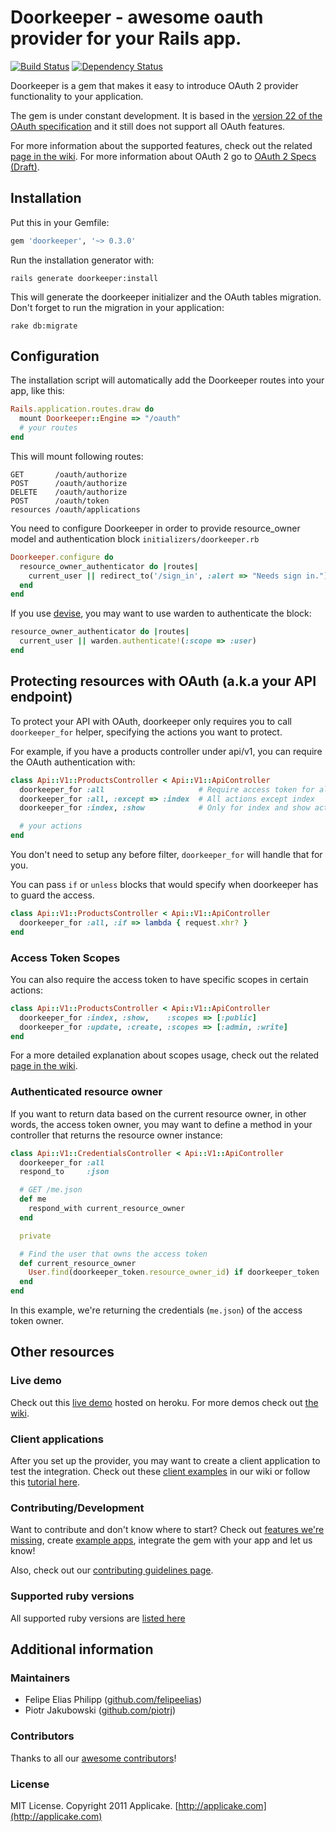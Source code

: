 # Doorkeeper - awesome oauth provider for your Rails app.

[![Build Status](https://secure.travis-ci.org/applicake/doorkeeper.png)](http://travis-ci.org/applicake/doorkeeper)
[![Dependency Status](https://gemnasium.com/applicake/doorkeeper.png)](https://gemnasium.com/applicake/doorkeeper)

Doorkeeper is a gem that makes it easy to introduce OAuth 2 provider functionality to your application.

The gem is under constant development. It is based in the [version 22 of the OAuth specification](http://tools.ietf.org/html/draft-ietf-oauth-v2-22) and it still does not support all OAuth features.

For more information about the supported features, check out the related [page in the wiki](https://github.com/applicake/doorkeeper/wiki/Supported-Features). For more information about OAuth 2 go to [OAuth 2 Specs (Draft)](http://tools.ietf.org/html/draft-ietf-oauth-v2-22).

## Installation

Put this in your Gemfile:

``` ruby
gem 'doorkeeper', '~> 0.3.0'
```

Run the installation generator with:

    rails generate doorkeeper:install

This will generate the doorkeeper initializer and the OAuth tables migration. Don't forget to run the migration in your application:

    rake db:migrate

## Configuration

The installation script will automatically add the Doorkeeper routes into your app, like this:

``` ruby
Rails.application.routes.draw do
  mount Doorkeeper::Engine => "/oauth"
  # your routes
end
```

This will mount following routes:

    GET       /oauth/authorize
    POST      /oauth/authorize
    DELETE    /oauth/authorize
    POST      /oauth/token
    resources /oauth/applications

You need to configure Doorkeeper in order to provide resource_owner model and authentication block `initializers/doorkeeper.rb`

``` ruby
Doorkeeper.configure do
  resource_owner_authenticator do |routes|
    current_user || redirect_to('/sign_in', :alert => "Needs sign in.") # returns nil if current_user is not logged in
  end
end
```

If you use [devise](https://github.com/plataformatec/devise), you may want to use warden to authenticate the block:

``` ruby
resource_owner_authenticator do |routes|
  current_user || warden.authenticate!(:scope => :user)
end
```

## Protecting resources with OAuth (a.k.a your API endpoint)

To protect your API with OAuth, doorkeeper only requires you to call `doorkeeper_for` helper, specifying the actions you want to protect.

For example, if you have a products controller under api/v1, you can require the OAuth authentication with:

``` ruby
class Api::V1::ProductsController < Api::V1::ApiController
  doorkeeper_for :all                     # Require access token for all actions
  doorkeeper_for :all, :except => :index  # All actions except index
  doorkeeper_for :index, :show            # Only for index and show action

  # your actions
end
```

You don't need to setup any before filter, `doorkeeper_for` will handle that for you.

You can pass `if` or `unless` blocks that would specify when doorkeeper has to guard the access.

``` ruby
class Api::V1::ProductsController < Api::V1::ApiController
  doorkeeper_for :all, :if => lambda { request.xhr? }
end
```

### Access Token Scopes

You can also require the access token to have specific scopes in certain actions:

```ruby
class Api::V1::ProductsController < Api::V1::ApiController
  doorkeeper_for :index, :show,    :scopes => [:public]
  doorkeeper_for :update, :create, :scopes => [:admin, :write]
end
```

For a more detailed explanation about scopes usage, check out the related [page in the wiki](https://github.com/applicake/doorkeeper/wiki/Using-Scopes).

### Authenticated resource owner

If you want to return data based on the current resource owner, in other words, the access token owner, you may want to define a method in your controller that returns the resource owner instance:

``` ruby
class Api::V1::CredentialsController < Api::V1::ApiController
  doorkeeper_for :all
  respond_to     :json

  # GET /me.json
  def me
    respond_with current_resource_owner
  end

  private

  # Find the user that owns the access token
  def current_resource_owner
    User.find(doorkeeper_token.resource_owner_id) if doorkeeper_token
  end
end
```

In this example, we're returning the credentials (`me.json`) of the access token owner.

## Other resources

### Live demo

Check out this [live demo](http://doorkeeper-provider.herokuapp.com) hosted on heroku. For more demos check out [the wiki](https://github.com/applicake/doorkeeper/wiki/Example-Applications).

### Client applications

After you set up the provider, you may want to create a client application to test the integration. Check out these [client examples](https://github.com/applicake/doorkeeper/wiki/Example-Applications) in our wiki or follow this [tutorial here](https://github.com/applicake/doorkeeper/wiki/Testing-your-provider-with-OAuth2-gem).

### Contributing/Development

Want to contribute and don't know where to start? Check out [features we're missing](https://github.com/applicake/doorkeeper/wiki/Supported-Features), create [example apps](https://github.com/applicake/doorkeeper/wiki/Example-Applications), integrate the gem with your app and let us know!

Also, check out our [contributing guidelines page](https://github.com/applicake/doorkeeper/wiki/Contributing).

### Supported ruby versions

All supported ruby versions are [listed here](https://github.com/applicake/doorkeeper/wiki/Supported-Ruby-&-Rails-versions)

## Additional information

### Maintainers

- Felipe Elias Philipp ([github.com/felipeelias](https://github.com/felipeelias))
- Piotr Jakubowski ([github.com/piotrj](https://github.com/piotrj))

### Contributors

Thanks to all our [awesome contributors](https://github.com/applicake/doorkeeper/contributors)!

### License

MIT License. Copyright 2011 Applicake. [http://applicake.com](http://applicake.com)
